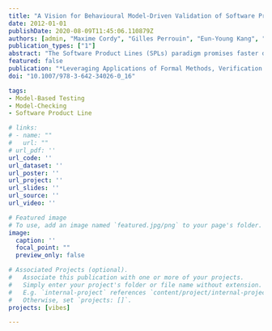 ```yaml
---
title: "A Vision for Behavioural Model-Driven Validation of Software Product Lines"
date: 2012-01-01
publishDate: 2020-08-09T11:45:06.110879Z
authors: [admin, "Maxime Cordy", "Gilles Perrouin", "Eun-Young Kang", "Pierre-Yves Schobbens", "Patrick Heymans", "Axel Legay", "Benoit Baudry"]
publication_types: ["1"]
abstract: "The Software Product Lines (SPLs) paradigm promises faster development cycles and increased quality by systematically reusing software assets. This paradigm considers a family of systems, each of which can be obtained by a selection of features in a variability model. Though essential, providing Quality Assurance (QA) techniques for SPLs has long been perceived as a very difficult challenge due to the combinatorics induced by variability and for which very few techniques were available. Recently, important progress has been made by the model-checking and testing communities to address this QA challenge, in a very disparate way though. We present our vision for a unified framework combining model-checking and testing approaches applied to behavioural models of SPLs. Our vision relies on Featured Transition Systems (FTSs), an extension of transition systems supporting variability. This vision is also based on model-driven technologies to support practical SPL modelling and orchestrate various QA scenarios. We illustrate one of such scenarios on a vending machine SPL."
featured: false
publication: "*Leveraging Applications of Formal Methods, Verification and Validation. Technologies for Mastering Change (ISoLA '12)*"
doi: "10.1007/978-3-642-34026-0_16"

tags:
- Model-Based Testing
- Model-Checking
- Software Product Line

# links:
# - name: ""
#   url: ""
# url_pdf: ''
url_code: ''
url_dataset: ''
url_poster: ''
url_project: ''
url_slides: ''
url_source: ''
url_video: ''

# Featured image
# To use, add an image named `featured.jpg/png` to your page's folder.
image:
  caption: ''
  focal_point: ""
  preview_only: false

# Associated Projects (optional).
#   Associate this publication with one or more of your projects.
#   Simply enter your project's folder or file name without extension.
#   E.g. `internal-project` references `content/project/internal-project/index.md`.
#   Otherwise, set `projects: []`.
projects: [vibes]

---
```

